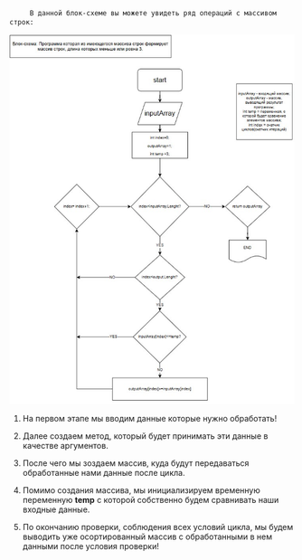 
         В данной блок-схеме вы можете увидеть ряд операций с массивом строк:


 ![Блок схема](Блок-схема1.jpg)


1. На первом этапе мы вводим данные которые нужно обработать!
2. Далее создаем метод, который будет принимать эти данные в качестве аргументов.
3. После чего мы зоздаем массив, куда будут передаваться обработанные нами данные после цикла.
4. Помимо создания массива, мы инициализируем временную переменную __temp__ с которой собственно будем сравнивать наши входные данные.

5. По окончанию проверки, соблюдения всех условий цикла, мы будем выводить уже осортированный массив с обработанными в нем данными после условия проверки!

